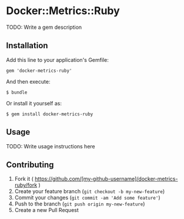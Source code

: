 # Docker::Metrics::Ruby

TODO: Write a gem description

## Installation

Add this line to your application's Gemfile:

    gem 'docker-metrics-ruby'

And then execute:

    $ bundle

Or install it yourself as:

    $ gem install docker-metrics-ruby

## Usage

TODO: Write usage instructions here

## Contributing

1. Fork it ( https://github.com/[my-github-username]/docker-metrics-ruby/fork )
2. Create your feature branch (`git checkout -b my-new-feature`)
3. Commit your changes (`git commit -am 'Add some feature'`)
4. Push to the branch (`git push origin my-new-feature`)
5. Create a new Pull Request
